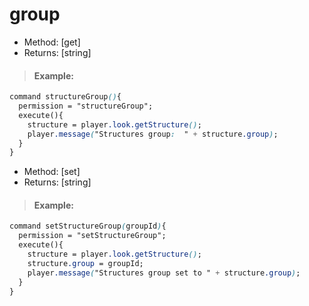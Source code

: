 # group

* Method: \[get\]
* Returns: \[string\]

> #### Example:

```css
command structureGroup(){
  permission = "structureGroup";
  execute(){
    structure = player.look.getStructure();
    player.message("Structures group:  " + structure.group);
  }
}
```

* Method: \[set\]
* Returns: \[string\]

> #### Example:

```css
command setStructureGroup(groupId){
  permission = "setStructureGroup";
  execute(){
    structure = player.look.getStructure();
    structure.group = groupId;
    player.message("Structures group set to " + structure.group);
  }
}
```

